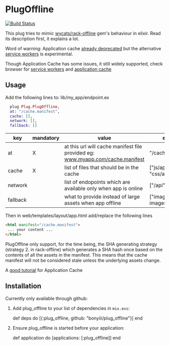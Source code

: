 # PlugOffline

[![Build Status](https://travis-ci.org/bonyiii/plug_offline.svg?branch=master)](https://travis-ci.org/bonyiii/plug_offline)

This plug tries to mimic [wycats/rack-offline](https://github.com/wycats/rack-offline) gem's behaviour in elixir. Read its description first, it explains a lot.

Word of warning: Application cache [already deprecated](https://developer.mozilla.org/en-US/docs/Web/HTML/Using_the_application_cache) but the alternative [service workers](https://developer.mozilla.org/en-US/docs/Web/API/Service_Worker_API) is experimental.

Though Application Cache has some issues, it still widely supported, check browser for [service workers](http://caniuse.com/#feat=serviceworkers) and [application cache](http://caniuse.com/#feat=offline-apps) 

## Usage

Add the following lines to: lib/my_app/endpoint.ex

```elixir
  plug Plug.PlugOffline,
  at: "/cache.manifest",
  cache: [],
  network: [],
  fallback: []

``` 

key | mandatory | value | example 
----|-----------|-------|--------
at  | X | at this url will cache manifest file provided eg: www.myapp.com/cache.manifest | "/cache.manifest"
cache | X |list of files that should be in the cache | ["js/app.js", "css/app.css"]
network |  | list of endopoints which are available only when app is online | ["/api"]
fallback |  |what to provide instead of large assets when app offline | ["images/large/ images/offline.jpg"]

Then in web/templates/layout/app.html add/replace the following lines

```html
<html manifest="/cache.manifest">
 ... your content ...
</html>
```

PlugOffline only support, for the time being, the SHA generating strategy (strategy 2. in rack-offline)
which generates a SHA hash once based on the contents of
all the assets in the manifest. This means that the cache manifest will
not be considered stale unless the underlying assets change.

A [good tutorial](http://www.html5rocks.com/en/tutorials/appcache/beginner/) for Application Cache


## Installation

Currently only available through github:

  1. Add plug_offline to your list of dependencies in `mix.exs`:

        def deps do
          [{:plug_offline, github: "bonyiii/plug_offline"}]
        end

  2. Ensure plug_offline is started before your application:

        def application do
          [applications: [:plug_offline]]
        end

